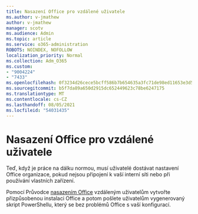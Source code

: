 ```yaml
---
title: Nasazení Office pro vzdálené uživatele
ms.author: v-jmathew
author: v-jmathew
manager: scotv
ms.audience: Admin
ms.topic: article
ms.service: o365-administration
ROBOTS: NOINDEX, NOFOLLOW
localization_priority: Normal
ms.collection: Adm_O365
ms.custom:
- "9004224"
- "7433"
ms.openlocfilehash: 0f3234d26cece5bcff586b7b654635a3fc71de98ed11653e3d52699e1bc965de
ms.sourcegitcommit: b5f7da89a650d2915dc652449623c78be6247175
ms.translationtype: MT
ms.contentlocale: cs-CZ
ms.lasthandoff: 08/05/2021
ms.locfileid: "54031435"
---
```

# <a name="deploy-office-to-remote-users-wizard"></a>Nasazení Office pro vzdálené uživatele

Teď, když je práce na dálku normou, musí uživatelé dostávat nastavení Office organizace, pokud nejsou připojení k vaší interní síti nebo při používání vlastních zařízení.

Pomocí Průvodce [nasazením Office](https://go.microsoft.com/fwlink/?linkid=2149564) vzdáleným uživatelům vytvořte přizpůsobenou instalaci Office a potom pošlete uživatelům vygenerovaný skript PowerShellu, který se bez problémů Office s vaší konfigurací.
